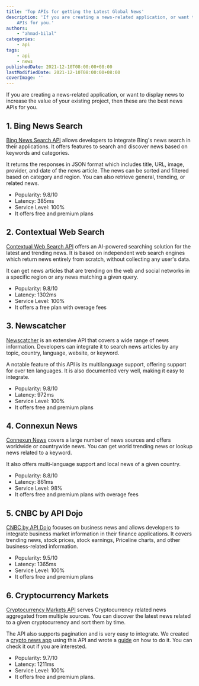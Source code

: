 ```yaml
---
title: 'Top APIs for getting the Latest Global News'
description: 'If you are creating a news-related application, or want to display news in your existing app, then these are the best news
	APIs for you.'
authors:
    - "ahmad-bilal"
categories:
    - api
tags:
    - api
    - news
publishedDate: 2021-12-10T08:00:00+08:00
lastModifiedDate: 2021-12-10T08:00:00+08:00
coverImage: ''
---
```


<Lead>
	If you are creating a news-related application, or want to display news to
	increase the value of your existing project, then these are the best news
	APIs for you.
</Lead>

## 1. Bing News Search

[Bing News Search API](https://rapidapi.com/microsoft-azure-org-microsoft-cognitive-services/api/bing-news-search1/?utm_source=RapidAPI.com/guides&utm_medium=DevRel&utm_campaign=DevRel) allows developers to integrate Bing's news search in their applications. It offers features to search and discover news based on keywords and categories.

It returns the responses in JSON format which includes title, URL, image, provider, and date of the news article. The news can be sorted and filtered based on category and region. You can also retrieve general, trending, or related news.

-   Popularity: 9.8/10
-   Latency: 385ms
-   Service Level: 100%
-   It offers free and premium plans

## 2. Contextual Web Search

[Contextual Web Search API](https://rapidapi.com/contextualwebsearch/api/web-search/?utm_source=RapidAPI.com/guides&utm_medium=DevRel&utm_campaign=DevRel) offers an AI-powered searching solution for the latest and trending news. It is based on independent web search engines which return news entirely from scratch, without collecting any user's data.

It can get news articles that are trending on the web and social networks in a specific region or any news matching a given query.

-   Popularity: 9.8/10
-   Latency: 1302ms
-   Service Level: 100%
-   It offers a free plan with overage fees

## 3. Newscatcher

[Newscatcher](https://rapidapi.com/newscatcher-api-newscatcher-api-default/api/newscatcher?utm_source=RapidAPI.com/guides&utm_medium=DevRel&utm_campaign=DevRel) is an extensive API that covers a wide range of news information. Developers can integrate it to search news articles by any topic, country, language, website, or keyword.

A notable feature of this API is its multilanguage support, offering support for over ten languages. It is also documented very well, making it easy to integrate.

-   Popularity: 9.8/10
-   Latency: 972ms
-   Service Level: 100%
-   It offers free and premium plans

## 4. Connexun News

[Connexun News](https://rapidapi.com/connexun-srl-connexun-srl-default/api/news67/?utm_source=RapidAPI.com/guides&utm_medium=DevRel&utm_campaign=DevRel) covers a large number of news sources and offers worldwide or countrywide news. You can get world trending news or lookup news related to a keyword.

It also offers multi-language support and local news of a given country.

-   Popularity: 8.8/10
-   Latency: 861ms
-   Service Level: 98%
-   It offers free and premium plans with overage fees

## 5. CNBC by API Dojo

[CNBC by API Dojo](https://rapidapi.com/apidojo/api/cnbc/?utm_source=RapidAPI.com/guides&utm_medium=DevRel&utm_campaign=DevRel) focuses on business news and allows developers to integrate business market information in their finance applications. It covers trending news, stock prices, stock earnings, Priceline charts, and other business-related information.

-   Popularity: 9.5/10
-   Latency: 1365ms
-   Service Level: 100%
-   It offers free and premium plans

## 6. Cryptocurrency Markets

[Cryptocurrency Markets API](https://rapidapi.com/apidojo/api/investing-cryptocurrency-markets/?utm_source=RapidAPI.com/guides&utm_medium=DevRel&utm_campaign=DevRel) serves Cryptocurrency related news aggregated from multiple sources. You can discover the latest news related to a given cryptocurrency and sort them by time.

The API also supports pagination and is very easy to integrate. We created a [crypto news app](https://rapidapi-example-crypto-news-app.vercel.app/) using this API and wrote a [guide](https://rapidapi.com/guides/build-crypto-news-app) on how to do it. You can check it out if you are interested.

-   Popularity: 9.7/10
-   Latency: 1211ms
-   Service Level: 100%
-   It offers free and premium plans.
